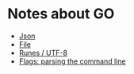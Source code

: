 # Notes about GO

* [Json](doc/json.md)
* [File](doc/file.md)
* [Runes / UTF-8](doc/runes.md)
* [Flags: parsing the command line](doc/flags.ms)
